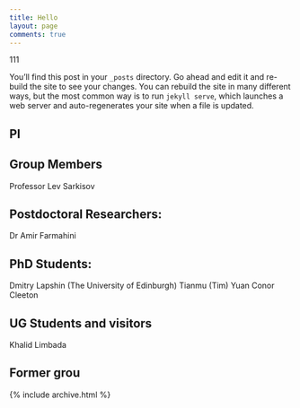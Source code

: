 ```yaml
---
title: Hello
layout: page
comments: true
---
```


111


You’ll find this post in your `_posts` directory. Go ahead and edit it and re-build the site to see your changes. You can rebuild the site in many different ways, but the most common way is to run `jekyll serve`, which launches a web server and auto-regenerates your site when a file is updated.

## PI
## Group Members
Professor Lev Sarkisov

## Postdoctoral Researchers:
Dr Amir Farmahini

## PhD Students:
Dmitry Lapshin (The University of Edinburgh)
Tianmu (Tim) Yuan
Conor Cleeton

## UG Students and visitors
Khalid Limbada

## Former grou

{% include archive.html %}
